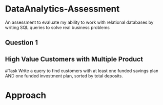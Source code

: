 # DataAnalytics-Assessment
An assessment to evaluate my ability to work with relational databases by writing SQL queries to solve real business problems
## Question 1
## High Value Customers with Multiple Product
#Task 
Write a query to find customers with at least one funded savings plan AND one funded investment plan, sorted by total deposits.
# Approach
